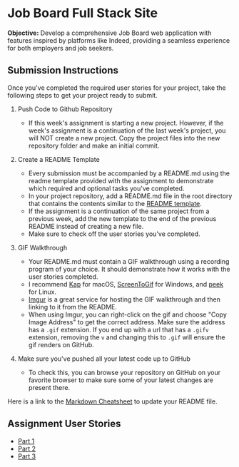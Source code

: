 # Job Board Full Stack Site

**Objective:** Develop a comprehensive Job Board web application with features inspired by platforms like Indeed, providing a seamless experience for both employers and job seekers.

## Submission Instructions

Once you've completed the required user stories for your project, take the following steps to get your project ready to submit.

1. Push Code to Github Repository
    - If this week's assignment is starting a new project. However, if the week's assignment is a continuation of the last week's project, you will NOT create a new project. Copy the project files into the new repository folder and make an initial commit.

2. Create a README Template
    - Every submission must be accompanied by a README.md using the readme template provided with the assignment to demonstrate which required and optional tasks you've completed.
    - In your project repository, add a README.md file in the root directory that contains the contents similar to the [README template](https://hackmd.io/@vacoote89/H17PTNecT/edit).
    - If the assignment is a continuation of the same project from a previous week, add the new template to the end of the previous README instead of creating a new file.
    - Make sure to check off the user stories you've completed.

3. GIF Walkthrough
    - Your README.md must contain a GIF walkthrough using a recording program of your choice. It should demonstrate how it works with the user stories completed.
    - I recommend [Kap](https://getkap.co/) for macOS, [ScreenToGif](https://www.screentogif.com/) for Windows, and [peek](https://github.com/phw/peek) for Linux.
    - [Imgur](https://imgur.com/upload) is a great service for hosting the GIF walkthrough and then linking to it from
      the README.
    - When using Imgur, you can right-click on the gif and choose "Copy Image Address" to get the correct address. Make sure the address has a `.gif` extension. If you end up with a url that has a `.gifv` extension, removing the `v` and changing this to `.gif` will ensure the gif renders on GitHub.

4. Make sure you've pushed all your latest code up to GitHub
    - To check this, you can browse your repository on GitHub on your favorite browser to make sure some of your latest changes are present there.

Here is a link to the [Markdown Cheatsheet](https://www.markdownguide.org/cheat-sheet/) to update your README file.

## Assignment User Stories
- [Part 1](PART-1.md)
- [Part 2](PART-2.md)
- [Part 3](PART-3.md)
